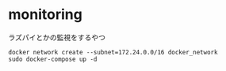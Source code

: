 # monitoring
ラズパイとかの監視をするやつ

```
docker network create --subnet=172.24.0.0/16 docker_network
sudo docker-compose up -d
```